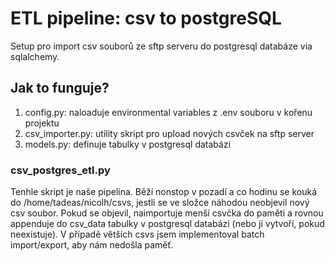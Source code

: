 # ETL pipeline: csv to postgreSQL

Setup pro import csv souborů ze sftp serveru do postgresql databáze via sqlalchemy.

## Jak to funguje?

1. config.py: naloaduje environmental variables z .env souboru v kořenu projektu
2. csv_importer.py: utility skript pro upload nových csvček na sftp server
3. models.py: definuje tabulky v postgresql databázi

### csv_postgres_etl.py

Tenhle skript je naše pipelina. Běží nonstop v pozadí a co hodinu se kouká do /home/tadeas/nicolh/csvs, jestli se ve složce náhodou neobjevil nový csv soubor. Pokud se objevil, naimportuje menší csvčka do paměti a rovnou appenduje do csv_data tabulky v postgresql databázi (nebo ji vytvoří, pokud neexistuje). V případě větších csvs jsem implementoval batch import/export, aby nám nedošla paměť.
